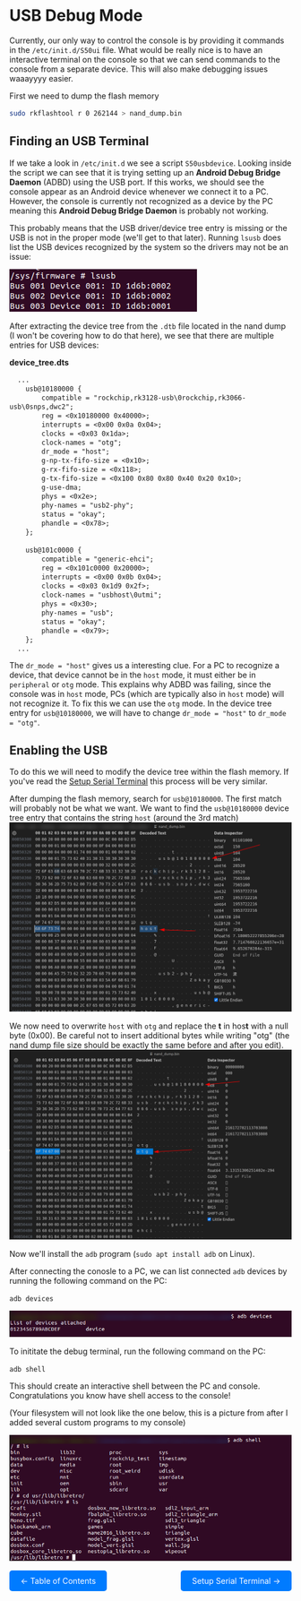 # USB Debug Mode

Currently, our only way to control the console is by providing it commands in the `/etc/init.d/S50ui` file. What would be really nice is to have an interactive terminal on the console so that we can send commands to the console from a separate device. This will also make debugging issues waaayyyy easier.

First we need to dump the flash memory

```bash
sudo rkflashtool r 0 262144 > nand_dump.bin
```


## Finding an USB Terminal

If we take a look in `/etc/init.d` we see a script `S50usbdevice`. Looking inside the script we can see that it is trying setting up an **Android Debug Bridge Daemon** (ADBD) using the USB port. If this works, we should see the console appear as an Android device whenever we connect it to a PC. However, the console is currently not recognized as a device by the PC meaning this **Android Debug Bridge Daemon** is probably not working.

This probably means that the USB driver/device tree entry is missing or the USB is not in the proper mode (we'll get to that later). Running `lsusb` does list the USB devices recognized by the system so the drivers may not be an issue:

![image](web/ListUSBCapture.png)


After extracting the device tree from the `.dtb` file located in the nand dump (I won't be covering how to do that here), we see that there are multiple entries for USB devices:

**device_tree.dts**
```
  ...
	usb@10180000 {
		compatible = "rockchip,rk3128-usb\0rockchip,rk3066-usb\0snps,dwc2";
		reg = <0x10180000 0x40000>;
		interrupts = <0x00 0x0a 0x04>;
		clocks = <0x03 0x1da>;
		clock-names = "otg";
		dr_mode = "host";
		g-np-tx-fifo-size = <0x10>;
		g-rx-fifo-size = <0x118>;
		g-tx-fifo-size = <0x100 0x80 0x80 0x40 0x20 0x10>;
		g-use-dma;
		phys = <0x2e>;
		phy-names = "usb2-phy";
		status = "okay";
		phandle = <0x78>;
	};

	usb@101c0000 {
		compatible = "generic-ehci";
		reg = <0x101c0000 0x20000>;
		interrupts = <0x00 0x0b 0x04>;
		clocks = <0x03 0x1d9 0x2f>;
		clock-names = "usbhost\0utmi";
		phys = <0x30>;
		phy-names = "usb";
		status = "okay";
		phandle = <0x79>;
	};
  ...
```

The `dr_mode = "host"` gives us a interesting clue. For a PC to recognize a device, that device cannot be in the `host` mode, it must either be in `peripheral` or `otg` mode. This explains why ADBD was failing, since the console was in `host` mode, PCs (which are typically also in `host` mode) will not recognize it. To fix this we can use the `otg` mode. In the device tree entry for `usb@10180000`, we will have to change `dr_mode = "host"` to `dr_mode = "otg"`.


## Enabling the USB

To do this we will need to modify the device tree within the flash memory. If you've read the [Setup Serial Terminal](SetupSerialTerminal.md) this process will be very similar.

After dumping the flash memory, search for `usb@10180000`. The first match will probably not be what we want. We want to find the `usb@10180000` device tree entry that contains the string `host` (around the 3rd match)
![image](web/FindOTGCapture.png)

We now need to overwrite `host` with `otg` and replace the **t** in hos**t** with a null byte (0x00). Be careful not to insert additional bytes while writing "otg" (the nand dump file size should be exactly the same before and after you edit).
![image](web/EnableOTGCapture.png)

Now we'll install the `adb` program (`sudo apt install adb` on Linux).


After connecting the conosle to a PC, we can list connected `adb` devices by running the following command on the PC:

`adb devices`

![image](web/ListADBDevices.png)

To inititate the debug terminal, run the following command on the PC:

`adb shell`

This should create an interactive shell between the PC and console. Congratulations you know have shell access to the console!

(Your filesystem will not look like the one below, this is a picture from after I added several custom programs to my console)

![image](web/ADBShellCapture.png)

<div style="display: flex; justify-content: space-between;">
  <a href="README.md" style="text-decoration: none; padding: 10px 20px; background-color: #007BFF; color: white; border-radius: 5px;">&larr; Table of Contents</a>
  <a href="SetupSerialTerminal.md" style="text-decoration: none; padding: 10px 20px; background-color: #007BFF; color: white; border-radius: 5px;">Setup Serial Terminal &rarr;</a>
</div>
